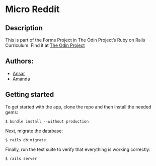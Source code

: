 # Micro Reddit

## Description
This is part of the Forms Project in The Odin Project’s Ruby on Rails Curriculum. Find it at [The Odin Project](http://www.theodinproject.com)

## Authors:
* [Ansar](https://github.com/ansaryergesh)
* [Amanda](https://github.com/vieiramanda11)

## Getting started

To get started with the app, clone the repo and then install the needed gems:

```
$ bundle install --without production
```

Next, migrate the database:

```
$ rails db:migrate
```

Finally, run the test suite to verify that everything is working correctly:

```
$ rails server
